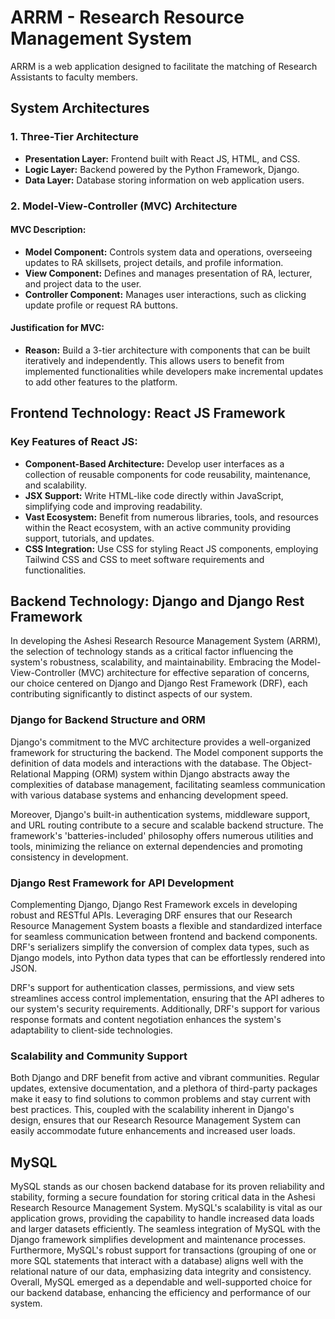 # ARRM - Research Resource Management System

ARRM is a web application designed to facilitate the matching of Research Assistants to faculty members.

## System Architectures

### 1. Three-Tier Architecture

- **Presentation Layer:** Frontend built with React JS, HTML, and CSS.
- **Logic Layer:** Backend powered by the Python Framework, Django.
- **Data Layer:** Database storing information on web application users.

### 2. Model-View-Controller (MVC) Architecture

#### MVC Description:

- **Model Component:** Controls system data and operations, overseeing updates to RA skillsets, project details, and profile information.
- **View Component:** Defines and manages presentation of RA, lecturer, and project data to the user.
- **Controller Component:** Manages user interactions, such as clicking update profile or request RA buttons.

#### Justification for MVC:

- **Reason:** Build a 3-tier architecture with components that can be built iteratively and independently. This allows users to benefit from implemented functionalities while developers make incremental updates to add other features to the platform.

## Frontend Technology: React JS Framework

### Key Features of React JS:

- **Component-Based Architecture:** Develop user interfaces as a collection of reusable components for code reusability, maintenance, and scalability.
- **JSX Support:** Write HTML-like code directly within JavaScript, simplifying code and improving readability.
- **Vast Ecosystem:** Benefit from numerous libraries, tools, and resources within the React ecosystem, with an active community providing support, tutorials, and updates.
- **CSS Integration:** Use CSS for styling React JS components, employing Tailwind CSS and CSS to meet software requirements and functionalities.

## Backend Technology: Django and Django Rest Framework

In developing the Ashesi Research Resource Management System (ARRM), the selection of technology stands as a critical factor influencing the system's robustness, scalability, and maintainability. Embracing the Model-View-Controller (MVC) architecture for effective separation of concerns, our choice centered on Django and Django Rest Framework (DRF), each contributing significantly to distinct aspects of our system.

### Django for Backend Structure and ORM

Django's commitment to the MVC architecture provides a well-organized framework for structuring the backend. The Model component supports the definition of data models and interactions with the database. The Object-Relational Mapping (ORM) system within Django abstracts away the complexities of database management, facilitating seamless communication with various database systems and enhancing development speed.

Moreover, Django's built-in authentication systems, middleware support, and URL routing contribute to a secure and scalable backend structure. The framework's 'batteries-included' philosophy offers numerous utilities and tools, minimizing the reliance on external dependencies and promoting consistency in development.

### Django Rest Framework for API Development

Complementing Django, Django Rest Framework excels in developing robust and RESTful APIs. Leveraging DRF ensures that our Research Resource Management System boasts a flexible and standardized interface for seamless communication between frontend and backend components. DRF's serializers simplify the conversion of complex data types, such as Django models, into Python data types that can be effortlessly rendered into JSON.

DRF's support for authentication classes, permissions, and view sets streamlines access control implementation, ensuring that the API adheres to our system's security requirements. Additionally, DRF's support for various response formats and content negotiation enhances the system's adaptability to client-side technologies.

### Scalability and Community Support

Both Django and DRF benefit from active and vibrant communities. Regular updates, extensive documentation, and a plethora of third-party packages make it easy to find solutions to common problems and stay current with best practices. This, coupled with the scalability inherent in Django's design, ensures that our Research Resource Management System can easily accommodate future enhancements and increased user loads.

## MySQL

MySQL stands as our chosen backend database for its proven reliability and stability, forming a secure foundation for storing critical data in the Ashesi Research Resource Management System. MySQL's scalability is vital as our application grows, providing the capability to handle increased data loads and larger datasets efficiently. The seamless integration of MySQL with the Django framework simplifies development and maintenance processes. Furthermore, MySQL's robust support for transactions (grouping of one or more SQL statements that interact with a database) aligns well with the relational nature of our data, emphasizing data integrity and consistency. Overall, MySQL emerged as a dependable and well-supported choice for our backend database, enhancing the efficiency and performance of our system.